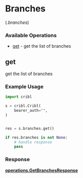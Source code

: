 # Branches
(*.branches*)

### Available Operations

* [get](#get) - get the list of branches

## get

get the list of branches

### Example Usage

```python
import cribl

s = cribl.Cribl(
    bearer_auth="",
)


res = s.branches.get()

if res.branches is not None:
    # handle response
    pass
```


### Response

**[operations.GetBranchesResponse](../../models/operations/getbranchesresponse.md)**

